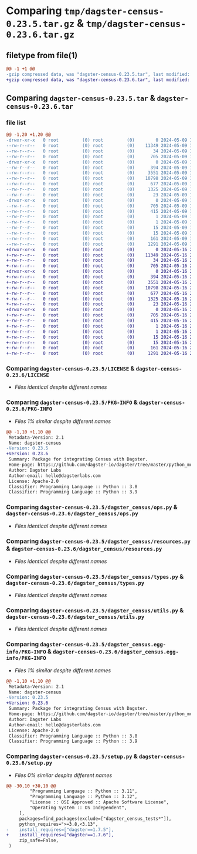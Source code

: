 # Comparing `tmp/dagster-census-0.23.5.tar.gz` & `tmp/dagster-census-0.23.6.tar.gz`

## filetype from file(1)

```diff
@@ -1 +1 @@
-gzip compressed data, was "dagster-census-0.23.5.tar", last modified: Thu May  9 17:53:07 2024, max compression
+gzip compressed data, was "dagster-census-0.23.6.tar", last modified: Thu May 16 20:13:07 2024, max compression
```

## Comparing `dagster-census-0.23.5.tar` & `dagster-census-0.23.6.tar`

### file list

```diff
@@ -1,20 +1,20 @@
-drwxr-xr-x   0 root         (0) root         (0)        0 2024-05-09 17:53:07.935984 dagster-census-0.23.5/
--rw-r--r--   0 root         (0) root         (0)    11349 2024-05-09 17:47:35.000000 dagster-census-0.23.5/LICENSE
--rw-r--r--   0 root         (0) root         (0)       34 2024-05-09 17:47:35.000000 dagster-census-0.23.5/MANIFEST.in
--rw-r--r--   0 root         (0) root         (0)      705 2024-05-09 17:53:07.935984 dagster-census-0.23.5/PKG-INFO
-drwxr-xr-x   0 root         (0) root         (0)        0 2024-05-09 17:53:07.935984 dagster-census-0.23.5/dagster_census/
--rw-r--r--   0 root         (0) root         (0)      394 2024-05-09 17:47:35.000000 dagster-census-0.23.5/dagster_census/__init__.py
--rw-r--r--   0 root         (0) root         (0)     3551 2024-05-09 17:47:35.000000 dagster-census-0.23.5/dagster_census/ops.py
--rw-r--r--   0 root         (0) root         (0)    10798 2024-05-09 17:47:35.000000 dagster-census-0.23.5/dagster_census/resources.py
--rw-r--r--   0 root         (0) root         (0)      677 2024-05-09 17:47:35.000000 dagster-census-0.23.5/dagster_census/types.py
--rw-r--r--   0 root         (0) root         (0)     1325 2024-05-09 17:47:35.000000 dagster-census-0.23.5/dagster_census/utils.py
--rw-r--r--   0 root         (0) root         (0)       23 2024-05-09 17:47:35.000000 dagster-census-0.23.5/dagster_census/version.py
-drwxr-xr-x   0 root         (0) root         (0)        0 2024-05-09 17:53:07.935984 dagster-census-0.23.5/dagster_census.egg-info/
--rw-r--r--   0 root         (0) root         (0)      705 2024-05-09 17:53:07.000000 dagster-census-0.23.5/dagster_census.egg-info/PKG-INFO
--rw-r--r--   0 root         (0) root         (0)      415 2024-05-09 17:53:07.000000 dagster-census-0.23.5/dagster_census.egg-info/SOURCES.txt
--rw-r--r--   0 root         (0) root         (0)        1 2024-05-09 17:53:07.000000 dagster-census-0.23.5/dagster_census.egg-info/dependency_links.txt
--rw-r--r--   0 root         (0) root         (0)        1 2024-05-09 17:53:07.000000 dagster-census-0.23.5/dagster_census.egg-info/not-zip-safe
--rw-r--r--   0 root         (0) root         (0)       15 2024-05-09 17:53:07.000000 dagster-census-0.23.5/dagster_census.egg-info/requires.txt
--rw-r--r--   0 root         (0) root         (0)       15 2024-05-09 17:53:07.000000 dagster-census-0.23.5/dagster_census.egg-info/top_level.txt
--rw-r--r--   0 root         (0) root         (0)      161 2024-05-09 17:53:07.939983 dagster-census-0.23.5/setup.cfg
--rw-r--r--   0 root         (0) root         (0)     1291 2024-05-09 17:47:35.000000 dagster-census-0.23.5/setup.py
+drwxr-xr-x   0 root         (0) root         (0)        0 2024-05-16 20:13:07.599989 dagster-census-0.23.6/
+-rw-r--r--   0 root         (0) root         (0)    11349 2024-05-16 20:06:23.000000 dagster-census-0.23.6/LICENSE
+-rw-r--r--   0 root         (0) root         (0)       34 2024-05-16 20:06:23.000000 dagster-census-0.23.6/MANIFEST.in
+-rw-r--r--   0 root         (0) root         (0)      705 2024-05-16 20:13:07.599989 dagster-census-0.23.6/PKG-INFO
+drwxr-xr-x   0 root         (0) root         (0)        0 2024-05-16 20:13:07.599989 dagster-census-0.23.6/dagster_census/
+-rw-r--r--   0 root         (0) root         (0)      394 2024-05-16 20:06:23.000000 dagster-census-0.23.6/dagster_census/__init__.py
+-rw-r--r--   0 root         (0) root         (0)     3551 2024-05-16 20:06:23.000000 dagster-census-0.23.6/dagster_census/ops.py
+-rw-r--r--   0 root         (0) root         (0)    10798 2024-05-16 20:06:23.000000 dagster-census-0.23.6/dagster_census/resources.py
+-rw-r--r--   0 root         (0) root         (0)      677 2024-05-16 20:06:23.000000 dagster-census-0.23.6/dagster_census/types.py
+-rw-r--r--   0 root         (0) root         (0)     1325 2024-05-16 20:06:23.000000 dagster-census-0.23.6/dagster_census/utils.py
+-rw-r--r--   0 root         (0) root         (0)       23 2024-05-16 20:06:23.000000 dagster-census-0.23.6/dagster_census/version.py
+drwxr-xr-x   0 root         (0) root         (0)        0 2024-05-16 20:13:07.599989 dagster-census-0.23.6/dagster_census.egg-info/
+-rw-r--r--   0 root         (0) root         (0)      705 2024-05-16 20:13:07.000000 dagster-census-0.23.6/dagster_census.egg-info/PKG-INFO
+-rw-r--r--   0 root         (0) root         (0)      415 2024-05-16 20:13:07.000000 dagster-census-0.23.6/dagster_census.egg-info/SOURCES.txt
+-rw-r--r--   0 root         (0) root         (0)        1 2024-05-16 20:13:07.000000 dagster-census-0.23.6/dagster_census.egg-info/dependency_links.txt
+-rw-r--r--   0 root         (0) root         (0)        1 2024-05-16 20:13:07.000000 dagster-census-0.23.6/dagster_census.egg-info/not-zip-safe
+-rw-r--r--   0 root         (0) root         (0)       15 2024-05-16 20:13:07.000000 dagster-census-0.23.6/dagster_census.egg-info/requires.txt
+-rw-r--r--   0 root         (0) root         (0)       15 2024-05-16 20:13:07.000000 dagster-census-0.23.6/dagster_census.egg-info/top_level.txt
+-rw-r--r--   0 root         (0) root         (0)      161 2024-05-16 20:13:07.599989 dagster-census-0.23.6/setup.cfg
+-rw-r--r--   0 root         (0) root         (0)     1291 2024-05-16 20:06:23.000000 dagster-census-0.23.6/setup.py
```

### Comparing `dagster-census-0.23.5/LICENSE` & `dagster-census-0.23.6/LICENSE`

 * *Files identical despite different names*

### Comparing `dagster-census-0.23.5/PKG-INFO` & `dagster-census-0.23.6/PKG-INFO`

 * *Files 1% similar despite different names*

```diff
@@ -1,10 +1,10 @@
 Metadata-Version: 2.1
 Name: dagster-census
-Version: 0.23.5
+Version: 0.23.6
 Summary: Package for integrating Census with Dagster.
 Home-page: https://github.com/dagster-io/dagster/tree/master/python_modules/libraries/dagster-census
 Author: Dagster Labs
 Author-email: hello@dagsterlabs.com
 License: Apache-2.0
 Classifier: Programming Language :: Python :: 3.8
 Classifier: Programming Language :: Python :: 3.9
```

### Comparing `dagster-census-0.23.5/dagster_census/ops.py` & `dagster-census-0.23.6/dagster_census/ops.py`

 * *Files identical despite different names*

### Comparing `dagster-census-0.23.5/dagster_census/resources.py` & `dagster-census-0.23.6/dagster_census/resources.py`

 * *Files identical despite different names*

### Comparing `dagster-census-0.23.5/dagster_census/types.py` & `dagster-census-0.23.6/dagster_census/types.py`

 * *Files identical despite different names*

### Comparing `dagster-census-0.23.5/dagster_census/utils.py` & `dagster-census-0.23.6/dagster_census/utils.py`

 * *Files identical despite different names*

### Comparing `dagster-census-0.23.5/dagster_census.egg-info/PKG-INFO` & `dagster-census-0.23.6/dagster_census.egg-info/PKG-INFO`

 * *Files 1% similar despite different names*

```diff
@@ -1,10 +1,10 @@
 Metadata-Version: 2.1
 Name: dagster-census
-Version: 0.23.5
+Version: 0.23.6
 Summary: Package for integrating Census with Dagster.
 Home-page: https://github.com/dagster-io/dagster/tree/master/python_modules/libraries/dagster-census
 Author: Dagster Labs
 Author-email: hello@dagsterlabs.com
 License: Apache-2.0
 Classifier: Programming Language :: Python :: 3.8
 Classifier: Programming Language :: Python :: 3.9
```

### Comparing `dagster-census-0.23.5/setup.py` & `dagster-census-0.23.6/setup.py`

 * *Files 0% similar despite different names*

```diff
@@ -30,10 +30,10 @@
         "Programming Language :: Python :: 3.11",
         "Programming Language :: Python :: 3.12",
         "License :: OSI Approved :: Apache Software License",
         "Operating System :: OS Independent",
     ],
     packages=find_packages(exclude=["dagster_census_tests*"]),
     python_requires=">=3.8,<3.13",
-    install_requires=["dagster==1.7.5"],
+    install_requires=["dagster==1.7.6"],
     zip_safe=False,
 )
```


